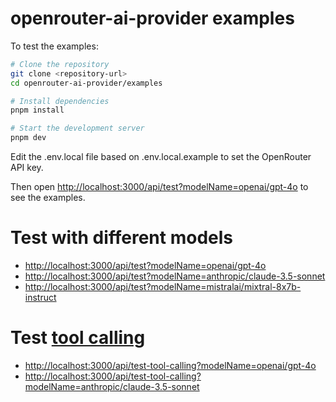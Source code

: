 # openrouter-ai-provider examples

To test the examples:

```bash
# Clone the repository
git clone <repository-url>
cd openrouter-ai-provider/examples

# Install dependencies
pnpm install

# Start the development server
pnpm dev
```

Edit the .env.local file based on .env.local.example to set the OpenRouter API key.

Then open [http://localhost:3000/api/test?modelName=openai/gpt-4o](http://localhost:3000/api/test?modelName=openai/gpt-4o) to see the examples.

# Test with different models

- [http://localhost:3000/api/test?modelName=openai/gpt-4o](http://localhost:3000/api/test?modelName=openai/gpt-4o)
- [http://localhost:3000/api/test?modelName=anthropic/claude-3.5-sonnet](http://localhost:3000/api/test?modelName=anthropic/claude-3.5-sonnet)
- [http://localhost:3000/api/test?modelName=mistralai/mixtral-8x7b-instruct](http://localhost:3000/api/test?modelName=mistralai/mixtral-8x7b-instruct)

# Test [tool calling](https://openrouter.ai/docs/requests#tool-calls)

- [http://localhost:3000/api/test-tool-calling?modelName=openai/gpt-4o](http://localhost:3000/api/test-tool-calling?modelName=openai/gpt-4o)
- [http://localhost:3000/api/test-tool-calling?modelName=anthropic/claude-3.5-sonnet](http://localhost:3000/api/test-tool-calling?modelName=anthropic/claude-3.5-sonnet)
